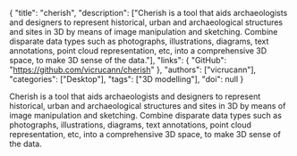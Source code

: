 {
  "title": "cherish",
  "description": ["Cherish is a tool that aids archaeologists and designers to represent historical, urban and archaeological structures and sites in 3D by means of image manipulation and sketching. Combine disparate data types such as photographs, illustrations, diagrams, text annotations, point cloud representation, etc, into a comprehensive 3D space, to make 3D sense of the data."],
  "links": {
    "GitHub": "https://github.com/vicrucann/cherish"
  },
  "authors": ["vicrucann"],
  "categories": ["Desktop"],
  "tags": ["3D modelling"],
  "doi": null
}

<!-- Generated by csv2md.R – do not edit by hand -->

Cherish is a tool that aids archaeologists and designers to represent historical, urban and archaeological structures and sites in 3D by means of image manipulation and sketching. Combine disparate data types such as photographs, illustrations, diagrams, text annotations, point cloud representation, etc, into a comprehensive 3D space, to make 3D sense of the data.